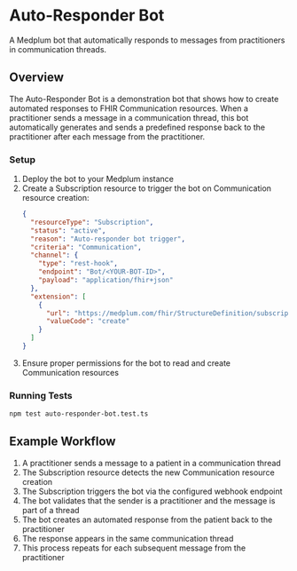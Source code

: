 # Auto-Responder Bot

A Medplum bot that automatically responds to messages from practitioners in communication threads.

## Overview

The Auto-Responder Bot is a demonstration bot that shows how to create automated responses to FHIR Communication resources. When a practitioner sends a message in a communication thread, this bot automatically generates and sends a predefined response back to the practitioner after each message from the practitioner.

### Setup

1. Deploy the bot to your Medplum instance
2. Create a Subscription resource to trigger the bot on Communication resource creation:
   ```json
   {
     "resourceType": "Subscription",
     "status": "active",
     "reason": "Auto-responder bot trigger",
     "criteria": "Communication",
     "channel": {
       "type": "rest-hook",
       "endpoint": "Bot/<YOUR-BOT-ID>",
       "payload": "application/fhir+json"
     },
     "extension": [
       {
         "url": "https://medplum.com/fhir/StructureDefinition/subscription-supported-interaction",
         "valueCode": "create"
       }
     ]
   }
   ```
3. Ensure proper permissions for the bot to read and create Communication resources

### Running Tests

```bash
npm test auto-responder-bot.test.ts
```

## Example Workflow

1. A practitioner sends a message to a patient in a communication thread
2. The Subscription resource detects the new Communication resource creation
3. The Subscription triggers the bot via the configured webhook endpoint
4. The bot validates that the sender is a practitioner and the message is part of a thread
5. The bot creates an automated response from the patient back to the practitioner
6. The response appears in the same communication thread
7. This process repeats for each subsequent message from the practitioner
